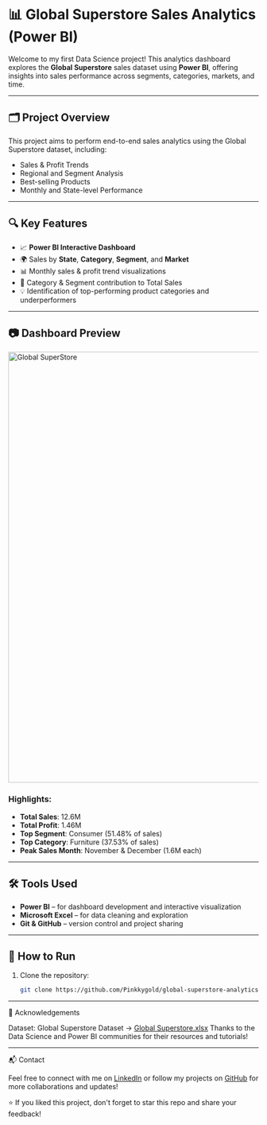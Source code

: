 # 📊 Global Superstore Sales Analytics (Power BI)

Welcome to my first Data Science project! This analytics dashboard explores the **Global Superstore** sales dataset using **Power BI**, offering insights into sales performance across segments, categories, markets, and time.

---

## 🗂️ Project Overview

This project aims to perform end-to-end sales analytics using the Global Superstore dataset, including:

- Sales & Profit Trends
- Regional and Segment Analysis
- Best-selling Products
- Monthly and State-level Performance

---

## 🔍 Key Features

- 📈 **Power BI Interactive Dashboard**  
- 🌍 Sales by **State**, **Category**, **Segment**, and **Market**
- 📊 Monthly sales & profit trend visualizations
- 🎯 Category & Segment contribution to Total Sales
- 💡 Identification of top-performing product categories and underperformers

---

## 📷 Dashboard Preview

<img width="867" alt="Global SuperStore " src="https://github.com/user-attachments/assets/42562996-a6dd-4f1d-af97-b59488b9a572" />

### Highlights:
- **Total Sales**: 12.6M  
- **Total Profit**: 1.46M  
- **Top Segment**: Consumer (51.48% of sales)  
- **Top Category**: Furniture (37.53% of sales)  
- **Peak Sales Month**: November & December (1.6M each)

---

## 🛠 Tools Used

- **Power BI** – for dashboard development and interactive visualization
- **Microsoft Excel** – for data cleaning and exploration
- **Git & GitHub** – version control and project sharing

---

## 🚀 How to Run

1. Clone the repository:
   ```bash
   git clone https://github.com/Pinkkygold/global-superstore-analytics.git

---

   🙌 Acknowledgements

Dataset: Global Superstore Dataset ->  [Global Superstore.xlsx](https://github.com/Pinkkygold/global-superstore-analytics/blob/main/Global%20Superstore.xlsx)
Thanks to the Data Science and Power BI communities for their resources and tutorials!

---

📬 Contact

Feel free to connect with me on [LinkedIn](https://www.linkedin.com/in/awab-abdalla) or follow my projects on [GitHub](https://github.com/Pinkkygold) for more collaborations and updates!


⭐ If you liked this project, don't forget to star this repo and share your feedback!


